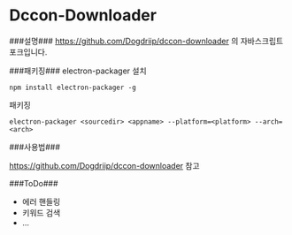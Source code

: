 Dccon-Downloader
=======

###설명###
<a href="https://github.com/Dogdriip/dccon-downloader">https://github.com/Dogdriip/dccon-downloader</a> 의 자바스크립트 포크입니다.

###패키징###
electron-packager 설치

```
npm install electron-packager -g
```

패키징

```
electron-packager <sourcedir> <appname> --platform=<platform> --arch=<arch>
```

###사용법###

<a href="https://github.com/Dogdriip/dccon-downloader">https://github.com/Dogdriip/dccon-downloader</a> 참고

###ToDo###

* 에러 핸들링
* 키워드 검색
* ...
